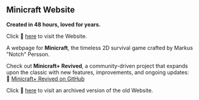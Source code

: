 ## Minicraft Website  

**Created in 48 hours, loved for years.**  

Click 🔗 [here](https://minicraftplus.github.io/) to visit the Website.

A webpage for **Minicraft**, the timeless 2D survival game crafted by Markus "Notch" Persson.

Check out **Minicraft+ Revived**, a community-driven project that expands upon the classic with new features, improvements, and ongoing updates:  
🔗 [Minicraft+ Revived on GitHub](https://github.com/MinicraftPlus/minicraft-plus-revived)  

Click  🔗 [here](https://minicraftplus.github.io/old) to visit an archived version of the old Website.

